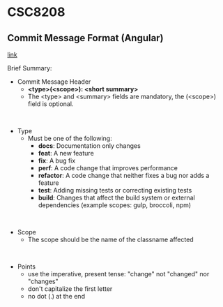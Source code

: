 # CSC8208

## Commit Message Format (Angular)
[link](https://github.com/angular/angular/blob/master/CONTRIBUTING.md#-commit-message-format)

Brief Summary:
- Commit Message Header
  - **&lt;type>(&lt;scope>): &lt;short summary>**
  - The &lt;type> and &lt;summary> fields are mandatory, the (&lt;scope>) field is optional.
     
&nbsp;
  
- Type
  - Must be one of the following:
    - **docs**: Documentation only changes
    - **feat**: A new feature
    - **fix**: A bug fix
    - **perf**: A code change that improves performance
    - **refactor**: A code change that neither fixes a bug nor adds a feature
    - **test**: Adding missing tests or correcting existing tests
    - **build**: Changes that affect the build system or external dependencies (example scopes: gulp, broccoli, npm)
    
&nbsp;
    
- Scope
  - The scope should be the name of the classname affected
  
&nbsp;

- Points
  - use the imperative, present tense: "change" not "changed" nor "changes"
  - don't capitalize the first letter 
  - no dot (.) at the end
  